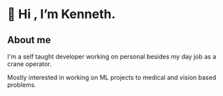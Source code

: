 # 👋 Hi , I’m Kenneth.

## About me
I'm a self taught developer working on personal besides my day job as a crane operator. 

Mostly interested in working on ML projects to medical and vision based problems.


<!---
kkalera/kkalera is a ✨ special ✨ repository because its `README.md` (this file) appears on your GitHub profile.
You can click the Preview link to take a look at your changes.
--->
